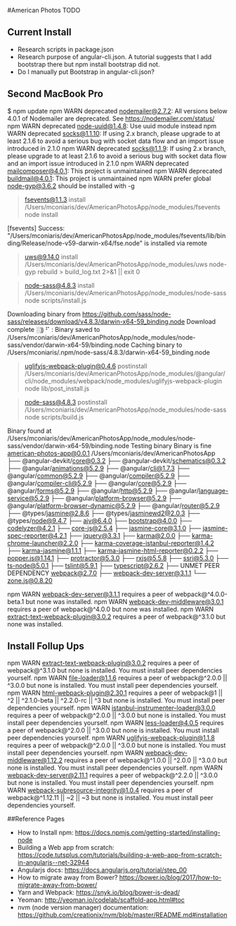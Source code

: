#American Photos TODO

## Current Install
* Research scripts in package.json
* Research purpose of angular-cli.json. A tutorial suggests that I add bootstrap there but npm install bootstrap did not.
* Do I manually put Bootstrap in angular-cli.json?


## Second MacBook Pro
$ npm update
npm WARN deprecated nodemailer@2.7.2: All versions below 4.0.1 of Nodemailer are deprecated. See https://nodemailer.com/status/
npm WARN deprecated node-uuid@1.4.8: Use uuid module instead
npm WARN deprecated socks@1.1.10: If using 2.x branch, please upgrade to at least 2.1.6 to avoid a serious bug with socket data flow and an import issue introduced in 2.1.0
npm WARN deprecated socks@1.1.9: If using 2.x branch, please upgrade to at least 2.1.6 to avoid a serious bug with socket data flow and an import issue introduced in 2.1.0
npm WARN deprecated mailcomposer@4.0.1: This project is unmaintained
npm WARN deprecated buildmail@4.0.1: This project is unmaintained
npm WARN prefer global node-gyp@3.6.2 should be installed with -g

> fsevents@1.1.3 install /Users/mconiaris/dev/AmericanPhotosApp/node_modules/fsevents
> node install

[fsevents] Success: "/Users/mconiaris/dev/AmericanPhotosApp/node_modules/fsevents/lib/binding/Release/node-v59-darwin-x64/fse.node" is installed via remote

> uws@9.14.0 install /Users/mconiaris/dev/AmericanPhotosApp/node_modules/uws
> node-gyp rebuild > build_log.txt 2>&1 || exit 0


> node-sass@4.8.3 install /Users/mconiaris/dev/AmericanPhotosApp/node_modules/node-sass
> node scripts/install.js

Downloading binary from https://github.com/sass/node-sass/releases/download/v4.8.3/darwin-x64-59_binding.node
Download complete ░⸩ ⠋ :
Binary saved to /Users/mconiaris/dev/AmericanPhotosApp/node_modules/node-sass/vendor/darwin-x64-59/binding.node
Caching binary to /Users/mconiaris/.npm/node-sass/4.8.3/darwin-x64-59_binding.node

> uglifyjs-webpack-plugin@0.4.6 postinstall /Users/mconiaris/dev/AmericanPhotosApp/node_modules/@angular/cli/node_modules/webpack/node_modules/uglifyjs-webpack-plugin
> node lib/post_install.js


> node-sass@4.8.3 postinstall /Users/mconiaris/dev/AmericanPhotosApp/node_modules/node-sass
> node scripts/build.js

Binary found at /Users/mconiaris/dev/AmericanPhotosApp/node_modules/node-sass/vendor/darwin-x64-59/binding.node
Testing binary
Binary is fine
american-photos-app@0.0.1 /Users/mconiaris/dev/AmericanPhotosApp
├── @angular-devkit/core@0.3.2 
├── @angular-devkit/schematics@0.3.2 
├── @angular/animations@5.2.9 
├── @angular/cli@1.7.3 
├── @angular/common@5.2.9 
├── @angular/compiler@5.2.9 
├── @angular/compiler-cli@5.2.9 
├── @angular/core@5.2.9 
├── @angular/forms@5.2.9 
├── @angular/http@5.2.9 
├── @angular/language-service@5.2.9 
├── @angular/platform-browser@5.2.9 
├── @angular/platform-browser-dynamic@5.2.9 
├── @angular/router@5.2.9 
├── @types/jasmine@2.8.6 
├── @types/jasminewd2@2.0.3 
├── @types/node@9.4.7 
├── ajv@6.4.0 
├── bootstrap@4.0.0 
├── codelyzer@4.2.1 
├── core-js@2.5.4 
├── jasmine-core@3.1.0 
├── jasmine-spec-reporter@4.2.1 
├── jquery@3.3.1 
├── karma@2.0.0 
├── karma-chrome-launcher@2.2.0 
├── karma-coverage-istanbul-reporter@1.4.2 
├── karma-jasmine@1.1.1 
├── karma-jasmine-html-reporter@0.2.2 
├── popper.js@1.14.1 
├── protractor@5.3.0 
├── rxjs@5.5.8 
├── ssri@5.3.0 
├── ts-node@5.0.1 
├── tslint@5.9.1 
├── typescript@2.6.2 
├── UNMET PEER DEPENDENCY webpack@2.7.0
├── webpack-dev-server@3.1.1 
└── zone.js@0.8.20 

npm WARN webpack-dev-server@3.1.1 requires a peer of webpack@^4.0.0-beta.1 but none was installed.
npm WARN webpack-dev-middleware@3.0.1 requires a peer of webpack@^4.0.0 but none was installed.
npm WARN extract-text-webpack-plugin@3.0.2 requires a peer of webpack@^3.1.0 but none was installed.


## Install Follup Ups
npm WARN extract-text-webpack-plugin@3.0.2 requires a peer of webpack@^3.1.0 but none is installed. You must install peer dependencies yourself.
npm WARN file-loader@1.1.6 requires a peer of webpack@^2.0.0 || ^3.0.0 but none is installed. You must install peer dependencies yourself.
npm WARN html-webpack-plugin@2.30.1 requires a peer of webpack@1 || ^2 || ^2.1.0-beta || ^2.2.0-rc || ^3 but none is installed. You must install peer dependencies yourself.
npm WARN istanbul-instrumenter-loader@3.0.0 requires a peer of webpack@^2.0.0 || ^3.0.0 but none is installed. You must install peer dependencies yourself.
npm WARN less-loader@4.0.5 requires a peer of webpack@^2.0.0 || ^3.0.0 but none is installed. You must install peer dependencies yourself.
npm WARN uglifyjs-webpack-plugin@1.1.8 requires a peer of webpack@^2.0.0 || ^3.0.0 but none is installed. You must install peer dependencies yourself.
npm WARN webpack-dev-middleware@1.12.2 requires a peer of webpack@^1.0.0 || ^2.0.0 || ^3.0.0 but none is installed. You must install peer dependencies yourself.
npm WARN webpack-dev-server@2.11.1 requires a peer of webpack@^2.2.0 || ^3.0.0 but none is installed. You must install peer dependencies yourself.
npm WARN webpack-subresource-integrity@1.0.4 requires a peer of webpack@^1.12.11 || ~2 || ~3 but none is installed. You must install peer dependencies yourself.




##Reference Pages
* How to Install npm: https://docs.npmjs.com/getting-started/installing-node
* Building a Web app from scratch: https://code.tutsplus.com/tutorials/building-a-web-app-from-scratch-in-angularjs--net-32944
* Angularjs docs: https://docs.angularjs.org/tutorial/step_00
* How to migrate away from Bower? https://bower.io/blog/2017/how-to-migrate-away-from-bower/
* Yarn and Webpack: https://snyk.io/blog/bower-is-dead/
* Yeoman: http://yeoman.io/codelab/scaffold-app.html#toc
* nvm (node version manager) documentation: https://github.com/creationix/nvm/blob/master/README.md#installation

